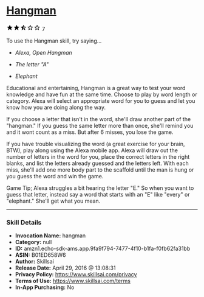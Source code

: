 # [Hangman](http://alexa.amazon.com/#skills/amzn1.echo-sdk-ams.app.9fa9f794-7477-4f10-b1fa-f0fb62fa31bb)
![2.6 stars](../../images/ic_star_black_18dp_1x.png)![2.6 stars](../../images/ic_star_black_18dp_1x.png)![2.6 stars](../../images/ic_star_half_black_18dp_1x.png)![2.6 stars](../../images/ic_star_border_black_18dp_1x.png)![2.6 stars](../../images/ic_star_border_black_18dp_1x.png) 7

To use the Hangman skill, try saying...

* *Alexa, Open Hangman*

* *The letter "A"*

* *Elephant*

Educational and entertaining, Hangman is a great way to test your word knowledge and have fun at the same time. Choose to play by  word length or category. Alexa will select an appropriate word for you to guess and let you know how you are doing along the way.

If you choose a letter that isn't in the word, she'll draw another part of the "hangman." If you guess the same letter more than once, she'll remind you and it wont count as a miss. But after 6 misses, you lose the game. 

If you have trouble visualizing the word (a great exercise for your brain, BTW), play along using the Alexa mobile app. Alexa will draw out the number of letters in the word for you, place the correct letters in the right blanks, and list the letters already guessed and the letters left. With each miss, she'll add one more body part to the scaffold until the man is hung or you guess the word and win the game.

Game Tip; Alexa struggles a bit hearing the letter "E." So when you want to guess that letter, instead say a word that starts with an "E" like "every" or "elephant." She'll get what you mean.

***

### Skill Details

* **Invocation Name:** hangman
* **Category:** null
* **ID:** amzn1.echo-sdk-ams.app.9fa9f794-7477-4f10-b1fa-f0fb62fa31bb
* **ASIN:** B01ED658W6
* **Author:** Skillsai
* **Release Date:** April 29, 2016 @ 13:08:31
* **Privacy Policy:** https://www.skillsai.com/privacy
* **Terms of Use:** https://www.skillsai.com/terms
* **In-App Purchasing:** No
